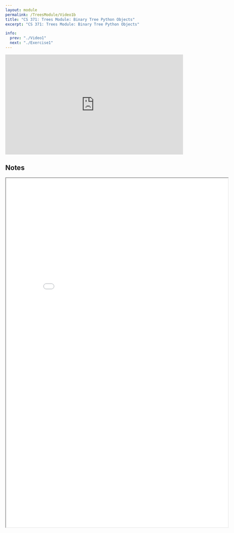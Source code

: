 ```yaml
---
layout: module
permalink: /TreesModule/Video1b
title: "CS 371: Trees Module: Binary Tree Python Objects"
excerpt: "CS 371: Trees Module: Binary Tree Python Objects"

info:
  prev: "./Video1"
  next: "./Exercise1"
---
```



<iframe width="560" height="315" src="https://www.youtube.com/embed/nvSk_8AwHfs" title="YouTube video player" frameborder="0" allow="accelerometer; autoplay; clipboard-write; encrypted-media; gyroscope; picture-in-picture" allowfullscreen></iframe>

<h2>Notes</h2>

<iframe src = "../images/TreesModule/BinaryTrees.html" width="700" height="1100">
